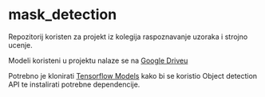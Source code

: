 # mask_detection

Repozitorij koristen za projekt iz kolegija raspoznavanje uzoraka i strojno ucenje.

Modeli koristeni u projektu nalaze se na [Google Driveu](https://drive.google.com/drive/folders/19ktPa4Yv05V9rFRxpMHMk2YO2U48BoEM)

Potrebno je klonirati [Tensorflow Models](https://github.com/tensorflow/models/tree/master) kako bi se koristio Object detection API te instalirati potrebne dependencije.
